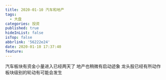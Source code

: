 ```yaml
---
title: 2020-01-10 汽车和地产
tags:
  - 大盘
categories: 投资
published: true
hideInList: false
isTop: false
abbrlink: '56222e24'
date: 2020-01-10 17:37:40
feature:
---
```

汽车板块有资金小量进入已经两天了
地产也稍微有启动迹象
龙头股已经有所动作
板块级别的轮动有可能会发生
<!-- more -->
